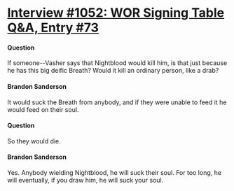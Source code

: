 # [Interview #1052: WOR Signing Table Q&A, Entry #73](https://www.theoryland.com/intvmain.php?i=1052#73)

#### Question

If someone--Vasher says that Nightblood would kill him, is that just because he has this big deific Breath? Would it kill an ordinary person, like a drab?

#### Brandon Sanderson

It would suck the Breath from anybody, and if they were unable to feed it he would feed on their soul.

#### Question

So they would die.

#### Brandon Sanderson

Yes. Anybody wielding Nightblood, he will suck their soul. For too long, he will eventually, if you draw him, he will suck your soul.

